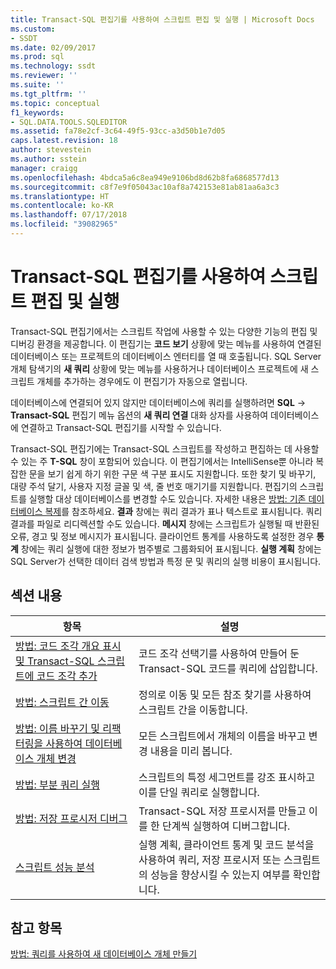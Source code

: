 ```yaml
---
title: Transact-SQL 편집기를 사용하여 스크립트 편집 및 실행 | Microsoft Docs
ms.custom:
- SSDT
ms.date: 02/09/2017
ms.prod: sql
ms.technology: ssdt
ms.reviewer: ''
ms.suite: ''
ms.tgt_pltfrm: ''
ms.topic: conceptual
f1_keywords:
- SQL.DATA.TOOLS.SQLEDITOR
ms.assetid: fa78e2cf-3c64-49f5-93cc-a3d50b1e7d05
caps.latest.revision: 18
author: stevestein
ms.author: sstein
manager: craigg
ms.openlocfilehash: 4bdca5a6c8ea949e9106bd8d62b8fa6868577d13
ms.sourcegitcommit: c8f7e9f05043ac10af8a742153e81ab81aa6a3c3
ms.translationtype: HT
ms.contentlocale: ko-KR
ms.lasthandoff: 07/17/2018
ms.locfileid: "39082965"
---
```

# <a name="use-transact-sql-editor-to-edit-and-execute-scripts"></a>Transact-SQL 편집기를 사용하여 스크립트 편집 및 실행
Transact\-SQL 편집기에서는 스크립트 작업에 사용할 수 있는 다양한 기능의 편집 및 디버깅 환경을 제공합니다. 이 편집기는 **코드 보기** 상황에 맞는 메뉴를 사용하여 연결된 데이터베이스 또는 프로젝트의 데이터베이스 엔터티를 열 때 호출됩니다. SQL Server 개체 탐색기의 **새 쿼리** 상황에 맞는 메뉴를 사용하거나 데이터베이스 프로젝트에 새 스크립트 개체를 추가하는 경우에도 이 편집기가 자동으로 열립니다.  
  
데이터베이스에 연결되어 있지 않지만 데이터베이스에 쿼리를 실행하려면 **SQL** -> **Transact\-SQL** 편집기 메뉴 옵션의 **새 쿼리 연결** 대화 상자를 사용하여 데이터베이스에 연결하고 Transact\-SQL 편집기를 시작할 수 있습니다.  
  
Transact\-SQL 편집기에는 Transact\-SQL 스크립트를 작성하고 편집하는 데 사용할 수 있는 주 **T-SQL** 창이 포함되어 있습니다. 이 편집기에서는 IntelliSense뿐 아니라 복잡한 문을 보기 쉽게 하기 위한 구문 색 구분 표시도 지원합니다. 또한 찾기 및 바꾸기, 대량 주석 달기, 사용자 지정 글꼴 및 색, 줄 번호 매기기를 지원합니다. 편집기의 스크립트를 실행할 대상 데이터베이스를 변경할 수도 있습니다. 자세한 내용은 [방법: 기존 데이터베이스 복제](../ssdt/how-to-clone-an-existing-database.md)를 참조하세요. **결과** 창에는 쿼리 결과가 표나 텍스트로 표시됩니다. 쿼리 결과를 파일로 리디렉션할 수도 있습니다. **메시지** 창에는 스크립트가 실행될 때 반환된 오류, 경고 및 정보 메시지가 표시됩니다. 클라이언트 통계를 사용하도록 설정한 경우 **통계** 창에는 쿼리 실행에 대한 정보가 범주별로 그룹화되어 표시됩니다. **실행 계획** 창에는 SQL Server가 선택한 데이터 검색 방법과 특정 문 및 쿼리의 실행 비용이 표시됩니다.  
  
## <a name="in-this-section"></a>섹션 내용  
  
|항목|설명|  
|---------|---------------|  
|[방법: 코드 조각 개요 표시 및 Transact-SQL 스크립트에 코드 조각 추가](../ssdt/how-to-outline-and-add-snippets-to-transact-sql-script.md)|코드 조각 선택기를 사용하여 만들어 둔 Transact\-SQL 코드를 쿼리에 삽입합니다.|  
|[방법: 스크립트 간 이동](../ssdt/how-to-navigate-between-scripts.md)|정의로 이동 및 모든 참조 찾기를 사용하여 스크립트 간을 이동합니다.|  
|[방법: 이름 바꾸기 및 리팩터링을 사용하여 데이터베이스 개체 변경](../ssdt/how-to-use-rename-and-refactoring-to-make-changes-to-your-database-objects.md)|모든 스크립트에서 개체의 이름을 바꾸고 변경 내용을 미리 봅니다.|  
|[방법: 부분 쿼리 실행](../ssdt/how-to-execute-a-partial-query.md)|스크립트의 특정 세그먼트를 강조 표시하고 이를 단일 쿼리로 실행합니다.|  
|[방법: 저장 프로시저 디버그](../ssdt/how-to-debug-stored-procedures.md)|Transact\-SQL 저장 프로시저를 만들고 이를 한 단계씩 실행하여 디버그합니다.|  
|[스크립트 성능 분석](../ssdt/analyze-script-performance.md)|실행 계획, 클라이언트 통계 및 코드 분석을 사용하여 쿼리, 저장 프로시저 또는 스크립트의 성능을 향상시킬 수 있는지 여부를 확인합니다.|  
  
## <a name="see-also"></a>참고 항목  
[방법: 쿼리를 사용하여 새 데이터베이스 개체 만들기](../ssdt/how-to-create-new-database-objects-using-queries.md)  
  
